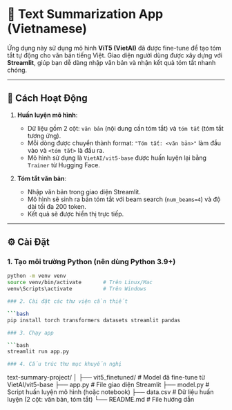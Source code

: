 # 📝 Text Summarization App (Vietnamese)

Ứng dụng này sử dụng mô hình **ViT5 (VietAI)** đã được fine-tune để tạo tóm tắt tự động cho văn bản tiếng Việt. Giao diện người dùng được xây dựng với **Streamlit**, giúp bạn dễ dàng nhập văn bản và nhận kết quả tóm tắt nhanh chóng.

---

## 🚀 Cách Hoạt Động

1. **Huấn luyện mô hình**:
   - Dữ liệu gồm 2 cột: `văn bản` (nội dung cần tóm tắt) và `tóm tắt` (tóm tắt tương ứng).
   - Mỗi dòng được chuyển thành format: `"Tóm tắt: <văn bản>"` làm đầu vào và `<tóm tắt>` là đầu ra.
   - Mô hình sử dụng là `VietAI/vit5-base` được huấn luyện lại bằng `Trainer` từ Hugging Face.

2. **Tóm tắt văn bản**:
   - Nhập văn bản trong giao diện Streamlit.
   - Mô hình sẽ sinh ra bản tóm tắt với beam search (`num_beams=4`) và độ dài tối đa 200 token.
   - Kết quả sẽ được hiển thị trực tiếp.

---

## ⚙️ Cài Đặt

### 1. Tạo môi trường Python (nên dùng Python 3.9+)

```bash
python -m venv venv
source venv/bin/activate       # Trên Linux/Mac
venv\Scripts\activate          # Trên Windows

### 2. Cài đặt các thư viện cần thiết

```bash
pip install torch transformers datasets streamlit pandas

### 3. Chạy app

```bash
streamlit run app.py

### 4. Cấu trúc thư mục khuyến nghị

```
text-summary-project/
│
├── vit5_finetuned/         # Model đã fine-tune từ VietAI/vit5-base
├── app.py                  # File giao diện Streamlit
├── model.py                # Script huấn luyện mô hình (hoặc notebook)
├── data.csv                # Dữ liệu huấn luyện (2 cột: văn bản, tóm tắt)
└── README.md               # File hướng dẫn
 
